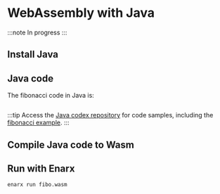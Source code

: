 # WebAssembly with Java

:::note
In progress
:::

## Install Java

## Java code

The fibonacci code in Java is:


```java
```
:::tip
Access the [Java codex repository](https://github.com/enarx/codex/tree/main/Java) for code samples, including the [fibonacci example](https://github.com/enarx/codex/tree/main/Java/fibonacci).
:::

## Compile Java code to Wasm

## Run with Enarx

```
enarx run fibo.wasm
```